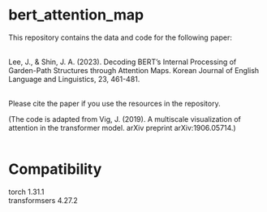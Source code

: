 # bert_attention_map

This repository contains the data and code for the following paper: <br/><br/>

Lee, J., & Shin, J. A. (2023). Decoding BERT’s Internal Processing of Garden-Path Structures through Attention Maps. Korean Journal of English Language and Linguistics, 23, 461-481.<br/><br/>


Please cite the paper if you use the resources in the repository.<br/>

(The code is adapted from Vig, J. (2019). A multiscale visualization of attention in the transformer model. arXiv preprint arXiv:1906.05714.)<br/><br/>

# Compatibility
torch 1.31.1<br/>
transformsers 4.27.2
